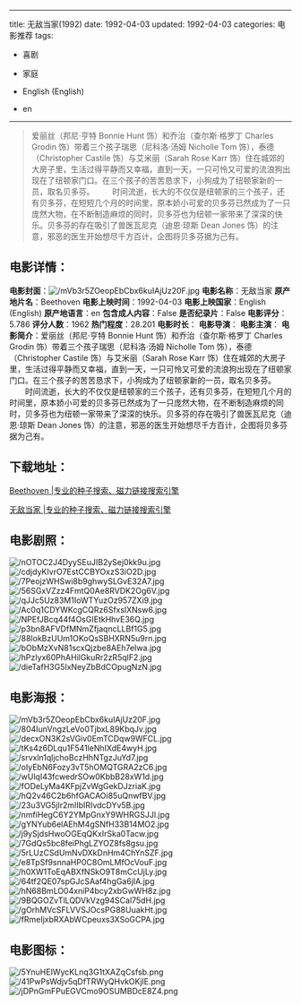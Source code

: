 
---
title: 无敌当家(1992)
date: 1992-04-03
updated: 1992-04-03
categories: 电影推荐
tags:
- 喜剧
- 家庭

- English (English)
- en
---


> 爱丽丝（邦尼·亨特 Bonnie Hunt 饰）和乔治（查尔斯·格罗丁 Charles Grodin 饰）带着三个孩子瑞思（尼科洛·汤姆 Nicholle Tom 饰），泰德（Christopher Castile 饰）与艾米丽（Sarah Rose Karr 饰）住在城郊的大房子里，生活过得平静而又幸福，直到一天，一只可怜又可爱的流浪狗出现在了纽顿家门口。在三个孩子的苦苦恳求下，小狗成为了纽顿家新的一员，取名贝多芬。  　　时间流逝，长大的不仅仅是纽顿家的三个孩子，还有贝多芬，在短短几个月的时间里，原本娇小可爱的贝多芬已然成为了一只庞然大物，在不断制造麻烦的同时，贝多芬也为纽顿一家带来了深深的快乐。贝多芬的存在吸引了兽医瓦尼克（迪恩·琼斯 Dean Jones 饰）的注意，邪恶的医生开始想尽千方百计，企图将贝多芬据为己有。

## **电影详情**：

**电影封面**：<img src="https://image.tmdb.org/t/p/w200/mVb3r5ZOeopEbCbx6kuIAjUz20F.jpg" alt="/mVb3r5ZOeopEbCbx6kuIAjUz20F.jpg" title="/mVb3r5ZOeopEbCbx6kuIAjUz20F.jpg">
**电影名称**：无敌当家
**原产地片名**：Beethoven
**电影上映时间**：1992-04-03
**电影上映国家**：English (English)
**原产地语言**：en
**包含成人内容**：False
**是否纪录片**：False
**电影评分**：5.786
**评分人数**：1962
**热门程度**：28.201
**电影时长**：
**电影导演**：
**电影主演**：
**电影简介**：爱丽丝（邦尼·亨特 Bonnie Hunt 饰）和乔治（查尔斯·格罗丁 Charles Grodin 饰）带着三个孩子瑞思（尼科洛·汤姆 Nicholle Tom 饰），泰德（Christopher Castile 饰）与艾米丽（Sarah Rose Karr 饰）住在城郊的大房子里，生活过得平静而又幸福，直到一天，一只可怜又可爱的流浪狗出现在了纽顿家门口。在三个孩子的苦苦恳求下，小狗成为了纽顿家新的一员，取名贝多芬。  　　时间流逝，长大的不仅仅是纽顿家的三个孩子，还有贝多芬，在短短几个月的时间里，原本娇小可爱的贝多芬已然成为了一只庞然大物，在不断制造麻烦的同时，贝多芬也为纽顿一家带来了深深的快乐。贝多芬的存在吸引了兽医瓦尼克（迪恩·琼斯 Dean Jones 饰）的注意，邪恶的医生开始想尽千方百计，企图将贝多芬据为己有。

## **下载地址**：
[Beethoven |专业的种子搜索、磁力链接搜索引擎](https://movie.amd794.com:2083/?search=Beethoven&ordering=&mode=match_phrase&page_size=10&page=1)

[无敌当家 |专业的种子搜索、磁力链接搜索引擎](https://movie.amd794.com:2083/?search=%E6%97%A0%E6%95%8C%E5%BD%93%E5%AE%B6&ordering=&mode=match_phrase&page_size=10&page=1)
 

## **电影剧照**：
<img src="https://image.tmdb.org/t/p/original/nOTOC2J4DyySEuJIB2ySej0kk9u.jpg" alt="/nOTOC2J4DyySEuJIB2ySej0kk9u.jpg" title="/nOTOC2J4DyySEuJIB2ySej0kk9u.jpg"><img src="https://image.tmdb.org/t/p/original/cdjdyKIvrO7EstCCBYOxzS3iO2D.jpg" alt="/cdjdyKIvrO7EstCCBYOxzS3iO2D.jpg" title="/cdjdyKIvrO7EstCCBYOxzS3iO2D.jpg"><img src="https://image.tmdb.org/t/p/original/7PeojzWHSwi8b9ghwySLGvE32A7.jpg" alt="/7PeojzWHSwi8b9ghwySLGvE32A7.jpg" title="/7PeojzWHSwi8b9ghwySLGvE32A7.jpg"><img src="https://image.tmdb.org/t/p/original/56SGxVZzz4FmtQ0Ae8RVDK2Og6V.jpg" alt="/56SGxVZzz4FmtQ0Ae8RVDK2Og6V.jpg" title="/56SGxVZzz4FmtQ0Ae8RVDK2Og6V.jpg"><img src="https://image.tmdb.org/t/p/original/qJJc5Uz83M1IoWTYuzOz957ZXi9.jpg" alt="/qJJc5Uz83M1IoWTYuzOz957ZXi9.jpg" title="/qJJc5Uz83M1IoWTYuzOz957ZXi9.jpg"><img src="https://image.tmdb.org/t/p/original/Ac0q1CDYWKcgCQRz6SfxslXNsw6.jpg" alt="/Ac0q1CDYWKcgCQRz6SfxslXNsw6.jpg" title="/Ac0q1CDYWKcgCQRz6SfxslXNsw6.jpg"><img src="https://image.tmdb.org/t/p/original/NPEfJBcq44f4OsGIEtkHhvE36Q.jpg" alt="/NPEfJBcq44f4OsGIEtkHhvE36Q.jpg" title="/NPEfJBcq44f4OsGIEtkHhvE36Q.jpg"><img src="https://image.tmdb.org/t/p/original/p3bn8AFVDfMNmZfjaqncLLBf1G5.jpg" alt="/p3bn8AFVDfMNmZfjaqncLLBf1G5.jpg" title="/p3bn8AFVDfMNmZfjaqncLLBf1G5.jpg"><img src="https://image.tmdb.org/t/p/original/88lokBzUUm1OKoQsSBHXRN5u9rn.jpg" alt="/88lokBzUUm1OKoQsSBHXRN5u9rn.jpg" title="/88lokBzUUm1OKoQsSBHXRN5u9rn.jpg"><img src="https://image.tmdb.org/t/p/original/bObMzXvN81scxQjzbe8AEh7eIwa.jpg" alt="/bObMzXvN81scxQjzbe8AEh7eIwa.jpg" title="/bObMzXvN81scxQjzbe8AEh7eIwa.jpg"><img src="https://image.tmdb.org/t/p/original/hPzIyx60PhAHilGkuRr2zR5qlF2.jpg" alt="/hPzIyx60PhAHilGkuRr2zR5qlF2.jpg" title="/hPzIyx60PhAHilGkuRr2zR5qlF2.jpg"><img src="https://image.tmdb.org/t/p/original/dieTafH3G5IxNeyZbBdCOpugNzN.jpg" alt="/dieTafH3G5IxNeyZbBdCOpugNzN.jpg" title="/dieTafH3G5IxNeyZbBdCOpugNzN.jpg">

## **电影海报**：
<img src="https://image.tmdb.org/t/p/original/mVb3r5ZOeopEbCbx6kuIAjUz20F.jpg" alt="/mVb3r5ZOeopEbCbx6kuIAjUz20F.jpg" title="/mVb3r5ZOeopEbCbx6kuIAjUz20F.jpg"><img src="https://image.tmdb.org/t/p/original/804IunVngzLeVo0TjbxL89KbqJv.jpg" alt="/804IunVngzLeVo0TjbxL89KbqJv.jpg" title="/804IunVngzLeVo0TjbxL89KbqJv.jpg"><img src="https://image.tmdb.org/t/p/original/decxON3K2sVGiv0EmTCDqw9WFCL.jpg" alt="/decxON3K2sVGiv0EmTCDqw9WFCL.jpg" title="/decxON3K2sVGiv0EmTCDqw9WFCL.jpg"><img src="https://image.tmdb.org/t/p/original/tKs4z6DLqu1F541leNhIXdE4wyH.jpg" alt="/tKs4z6DLqu1F541leNhIXdE4wyH.jpg" title="/tKs4z6DLqu1F541leNhIXdE4wyH.jpg"><img src="https://image.tmdb.org/t/p/original/srvxln1qljchoBczHhNTgzJuYd7.jpg" alt="/srvxln1qljchoBczHhNTgzJuYd7.jpg" title="/srvxln1qljchoBczHhNTgzJuYd7.jpg"><img src="https://image.tmdb.org/t/p/original/oIyEbN6Fozy3vT5hOMQTGRA2zC6.jpg" alt="/oIyEbN6Fozy3vT5hOMQTGRA2zC6.jpg" title="/oIyEbN6Fozy3vT5hOMQTGRA2zC6.jpg"><img src="https://image.tmdb.org/t/p/original/wUlqI43fcwedrSOw0KbbB28xW1d.jpg" alt="/wUlqI43fcwedrSOw0KbbB28xW1d.jpg" title="/wUlqI43fcwedrSOw0KbbB28xW1d.jpg"><img src="https://image.tmdb.org/t/p/original/fODeLyMa4KFpjZvWgGekDJzriaK.jpg" alt="/fODeLyMa4KFpjZvWgGekDJzriaK.jpg" title="/fODeLyMa4KFpjZvWgGekDJzriaK.jpg"><img src="https://image.tmdb.org/t/p/original/hQ2v46C2b6hfGACAOi85uQnwfBV.jpg" alt="/hQ2v46C2b6hfGACAOi85uQnwfBV.jpg" title="/hQ2v46C2b6hfGACAOi85uQnwfBV.jpg"><img src="https://image.tmdb.org/t/p/original/23u3VG5jlr2mIIbIRIvdcDYv5B.jpg" alt="/23u3VG5jlr2mIIbIRIvdcDYv5B.jpg" title="/23u3VG5jlr2mIIbIRIvdcDYv5B.jpg"><img src="https://image.tmdb.org/t/p/original/nmfiHegC6Y2YMpGnxY9WHRGSJJl.jpg" alt="/nmfiHegC6Y2YMpGnxY9WHRGSJJl.jpg" title="/nmfiHegC6Y2YMpGnxY9WHRGSJJl.jpg"><img src="https://image.tmdb.org/t/p/original/gYNYub6elAEhM4gSNfH33B14MO2.jpg" alt="/gYNYub6elAEhM4gSNfH33B14MO2.jpg" title="/gYNYub6elAEhM4gSNfH33B14MO2.jpg"><img src="https://image.tmdb.org/t/p/original/j9ySjdsHwoOGEqQKxIrSka0Tacw.jpg" alt="/j9ySjdsHwoOGEqQKxIrSka0Tacw.jpg" title="/j9ySjdsHwoOGEqQKxIrSka0Tacw.jpg"><img src="https://image.tmdb.org/t/p/original/7GdQs5bc8feiPhgLZYOZ8fs8gsu.jpg" alt="/7GdQs5bc8feiPhgLZYOZ8fs8gsu.jpg" title="/7GdQs5bc8feiPhgLZYOZ8fs8gsu.jpg"><img src="https://image.tmdb.org/t/p/original/5rLUzCSdUmNvDXkDnHm4ChYnSZF.jpg" alt="/5rLUzCSdUmNvDXkDnHm4ChYnSZF.jpg" title="/5rLUzCSdUmNvDXkDnHm4ChYnSZF.jpg"><img src="https://image.tmdb.org/t/p/original/e8TpSf9snnaHP0C8OmLMfOcVouF.jpg" alt="/e8TpSf9snnaHP0C8OmLMfOcVouF.jpg" title="/e8TpSf9snnaHP0C8OmLMfOcVouF.jpg"><img src="https://image.tmdb.org/t/p/original/h0XW1ToEqABXfNSkO9T8mCcUjLy.jpg" alt="/h0XW1ToEqABXfNSkO9T8mCcUjLy.jpg" title="/h0XW1ToEqABXfNSkO9T8mCcUjLy.jpg"><img src="https://image.tmdb.org/t/p/original/64tf2QE07spGJcSAaf4hgGa6jIA.jpg" alt="/64tf2QE07spGJcSAaf4hgGa6jIA.jpg" title="/64tf2QE07spGJcSAaf4hgGa6jIA.jpg"><img src="https://image.tmdb.org/t/p/original/hN68BmLO04xniP4bcy2xbGwWH8z.jpg" alt="/hN68BmLO04xniP4bcy2xbGwWH8z.jpg" title="/hN68BmLO04xniP4bcy2xbGwWH8z.jpg"><img src="https://image.tmdb.org/t/p/original/9BQGOZvTlLQDVkVzg94SCal75dH.jpg" alt="/9BQGOZvTlLQDVkVzg94SCal75dH.jpg" title="/9BQGOZvTlLQDVkVzg94SCal75dH.jpg"><img src="https://image.tmdb.org/t/p/original/gOrhMVcSFLVVSJOcsPG88UuakHt.jpg" alt="/gOrhMVcSFLVVSJOcsPG88UuakHt.jpg" title="/gOrhMVcSFLVVSJOcsPG88UuakHt.jpg"><img src="https://image.tmdb.org/t/p/original/fRmeIjxbRXAbWCpeuxs3XSoGCPA.jpg" alt="/fRmeIjxbRXAbWCpeuxs3XSoGCPA.jpg" title="/fRmeIjxbRXAbWCpeuxs3XSoGCPA.jpg">

## **电影图标**：
<img src="https://image.tmdb.org/t/p/original/5YnuHEIWycKLnq3G1tXAZqCsfsb.png" alt="/5YnuHEIWycKLnq3G1tXAZqCsfsb.png" title="/5YnuHEIWycKLnq3G1tXAZqCsfsb.png"><img src="https://image.tmdb.org/t/p/original/41PwPsWdjv5qDfTRWyQHvkOKjlE.png" alt="/41PwPsWdjv5qDfTRWyQHvkOKjlE.png" title="/41PwPsWdjv5qDfTRWyQHvkOKjlE.png"><img src="https://image.tmdb.org/t/p/original/jDPnGmFPuEGVCmo9OSUMBDcE8Z4.png" alt="/jDPnGmFPuEGVCmo9OSUMBDcE8Z4.png" title="/jDPnGmFPuEGVCmo9OSUMBDcE8Z4.png">

